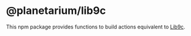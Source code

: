 # @planetarium/lib9c

This npm package provides functions to build actions equivalent to [Lib9c].

[Lib9c]: https://github.com/planetarium/lib9c
